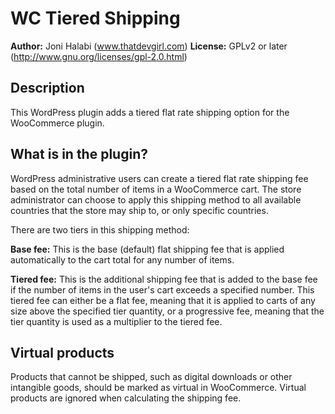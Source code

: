 # WC Tiered Shipping

__Author:__ Joni Halabi (www.thatdevgirl.com)
__License:__ GPLv2 or later (http://www.gnu.org/licenses/gpl-2.0.html)

## Description

This WordPress plugin adds a tiered flat rate shipping option for the WooCommerce plugin.

## What is in the plugin?

WordPress administrative users can create a tiered flat rate shipping fee based on the total number of items in a WooCommerce cart. The store administrator can choose to apply this shipping method to all available countries that the store may ship to, or only specific countries.

There are two tiers in this shipping method:

__Base fee:__ This is the base (default) flat shipping fee that is applied automatically to the cart total for any number of items.

__Tiered fee:__ This is the additional shipping fee that is added to the base fee if the number of items in the user's cart exceeds a specified number.  This tiered fee can either be a flat fee, meaning that it is applied to carts of any size above the specified tier quantity, or a progressive fee, meaning that the tier quantity is used as a multiplier to the tiered fee.

## Virtual products

Products that cannot be shipped, such as digital downloads or other intangible goods, should be marked as virtual in WooCommerce. Virtual products are ignored when calculating the shipping fee.
